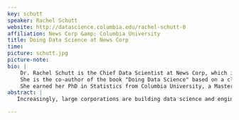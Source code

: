 ```yaml
---
key: schutt
speaker: Rachel Schutt
website: http://datascience.columbia.edu/rachel-schutt-0
affiliation: News Corp &amp; Columbia University
title: Doing Data Science at News Corp
time:
picture: schutt.jpg
picture-note: 
bio: |
    Dr. Rachel Schutt is the Chief Data Scientist at News Corp, which includes The Wall Street Journal, Dow Jones, New York Post, Times of London, The Sun, The Australian; Harper Collins and Amplify. In this role, she is responsible for setting the global data strategy.  Rachel was named a World Economic Forum Young Global Leader in 2015, and is on the 2014 Crain's New York Business 40 under 40 list.
    She is the co-author of the book "Doing Data Science" based on a class she created and taught at Columbia University, where she is an adjunct professor in the Department of Statistics. Rachel is a member of the Education Board for the Institute for Data Science at Columbia. Previously, Rachel was a statistician at Google Research and holds patents based on her work in the areas of social networks, large data sets, experimental design and machine learning.     
    She earned her PhD in Statistics from Columbia University, a Masters degree in mathematics from NYU, and a Masters degree in Engineering-Economic Systems and Operations Research from Stanford University. Her undergraduate degree is in Honors Mathematics from the University of Michigan. 
abstract: |
   Increasingly, large corporations are building data science and engineering teams. These teams can be differentiated from traditional analytics teams in several ways including that they tend to run more like software engineering teams, that the methods and the practices often use open source technology, and that they are focused not solely on providing insights to the organization but also in building data products.  News Corp is an interesting place to work because its history is in journalism and publishing, and the ways that data science and journalism intersect plays out in different ways including data-driven decision making in the news room, building sustainable business models for journalism and story-telling with data. Also most relevant to this conference are ways in which data visualization is used to communicate to internal business stakeholders for decision-making purposes, as well as to our readership.

---
```

